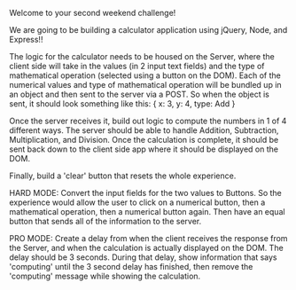Welcome to your second weekend challenge!

We are going to be building a calculator application using jQuery, Node, and Express!!

The logic for the calculator needs to be housed on the Server, where the client side will take in the values (in 2 input text fields) and the type of mathematical operation (selected using a button on the DOM). Each of the numerical values and type of mathematical operation will be bundled up in an object and then sent to the server via a POST. So when the object is sent, it should look something like this: { x: 3, y: 4, type: Add }

Once the server receives it, build out logic to compute the numbers in 1 of 4 different ways. The server should be able to handle Addition, Subtraction, Multiplication, and Division. Once the calculation is complete, it should be sent back down to the client side app where it should be displayed on the DOM.

Finally, build a 'clear' button that resets the whole experience.

HARD MODE:
Convert the input fields for the two values to Buttons. So the experience would allow the user to click on a numerical button, then a mathematical operation, then a numerical button again. Then have an equal button that sends all of the information to the server.

PRO MODE:
Create a delay from when the client receives the response from the Server, and when the calculation is actually displayed on the DOM. The delay should be 3 seconds. During that delay, show information that says 'computing' until the 3 second delay has finished, then remove the 'computing' message while showing the calculation.
